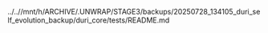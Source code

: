 ../..//mnt/h/ARCHIVE/.UNWRAP/STAGE3/backups/20250728_134105_duri_self_evolution_backup/duri_core/tests/README.md